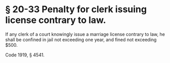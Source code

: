 # § 20-33 Penalty for clerk issuing license contrary to law.

<p>If any clerk of a court knowingly issue a marriage license contrary to law, he shall be confined in jail not exceeding one year, and fined not exceeding $500.</p><p>Code 1919, § 4541.</p>